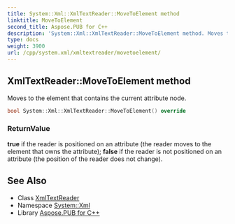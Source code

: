 ```yaml
---
title: System::Xml::XmlTextReader::MoveToElement method
linktitle: MoveToElement
second_title: Aspose.PUB for C++
description: 'System::Xml::XmlTextReader::MoveToElement method. Moves to the element that contains the current attribute node in C++.'
type: docs
weight: 3900
url: /cpp/system.xml/xmltextreader/movetoelement/
---
```

## XmlTextReader::MoveToElement method


Moves to the element that contains the current attribute node.

```cpp
bool System::Xml::XmlTextReader::MoveToElement() override
```


### ReturnValue

**true** if the reader is positioned on an attribute (the reader moves to the element that owns the attribute); **false** if the reader is not positioned on an attribute (the position of the reader does not change).

## See Also

* Class [XmlTextReader](../)
* Namespace [System::Xml](../../)
* Library [Aspose.PUB for C++](../../../)
